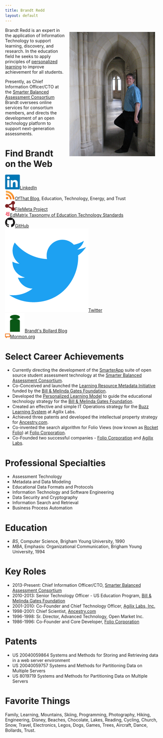```yaml
---
title: Brandt Redd
layout: default
---
```

<img src="Brandt_Redd.jpg" style="float:right; width: 20em; margin: 1em;" alt="Photo of Brandt Redd." />

Brandt Redd is an expert in the application of Information Technology to support learning, discovery, and research. In the education field he seeks to apply principles of [personalized learning](http://www.ofthat.com/2013/03/theories-of-education-reform.html) to improve achievement for all students.

Presently, as Chief Information Officer/CTO at the [Smarter Balanced Assessment Consortium](http://www.smarterbalanced.org) Brandt oversees online services for consortium members, and directs the development of an open technology platform to support next-generation assessments.

# Find Brandt on the Web
<div class="iconlist">
<a href="https://www.linkedin.com/in/brandtredd"><img src="res/LinkedIn.png"/>LinkedIn</a><br/>
<a href="http://www.ofthat.com"><img src="res/RSS.png"/>OfThat Blog</a>, Education, Technology, Energy, and Trust<br/>
<a href="http://www.filemeta.org"><img src="res/FileMeta.png"/>FileMeta Project</a><br/>
<a href="http://www.edmatrix.org"><img src="res/EdMatrix.png"/>EdMatrix Taxonomy of Education Technology Standards</a><br/>
<a href="https://github.com/bredd"><img src="res/GitHub.png"/>GitHub</a><br/>
<a href="https://twitter.com/brandtredd"><img src="res/Twitter.png"/>Twitter</a><br/>
<a href="http://bollard.brandtredd.com"><img src="res/Bollard.png"/>Brandt's Bollard Blog</a><br/>
<a href="https://www.mormon.org/me/64T4"><img src="res/Mormon.png"/>Mormon.org</a>
</div>

# Select Career Achievements
 * Currently directing the development of the [SmarterApp](http://www.smarterapp.org) suite of open source student assessment technology at the [Smarter Balanced Assessment Consortium](http://www.smarterbalanced.org).
 * Co-Conceived and launched the [Learning Resource Metadata Initiative](http://www.lrmi.net/) funded by the [Bill & Melinda Gates Foundation](https://www.gatesfoundation.org/).
 * Developed the [Personalized Learning Model](http://www.ofthat.com/2011/10/personalized-learning-model.html) to guide the educational technology strategy for the [Bill & Melinda Gates Foundation](https://www.gatesfoundation.org/).
 * Created an effective and simple IT Operations strategy for the [Buzz Learning System](https://agilix.com/) at Agilix Labs.
 * Achieved three patents and developed the intellectual property strategy for [Ancestry.com](http://www.ancestry.com).
 * Co-invented the search algorithm for Folio Views (now known as [Rocket Folio](http://folio.com)) at [Folio Corporation](https://en.wikipedia.org/wiki/Folio_Corporation).
 * Co-Founded two successful companies - [Folio Corporation](https://en.wikipedia.org/wiki/Folio_Corporation) and [Agilix Labs](https://agilix.com/).

# Professional Specialties

 * Assessment Technology
 * Metadata and Data Modeling
 * Educational Data Formats and Protocols
 * Information Technology and Software Engineering
 * Data Security and Cryptography
 * Information Search and Retrieval
 * Business Process Automation

# Education
 * *BS*, Computer Science, Brigham Young University, 1990
 * *MBA*, Emphasis: Organizational Communication, Brigham Young University, 1994

# Key Roles
 * 2013-Present: Chief Information Officer/CTO, [Smarter Balanced Assessment Consortium](http://www.smarterbalanced.org)
 * 2010-2013: Senior Technology Officer - US Education Program, [Bill & Melinda Gates Foundation](https://www.gatesfoundation.org/)
 * 2001-2010: Co-Founder and Chief Technology Officer, [Agilix Labs, Inc.](http://www.agilix.com)
 * 1998-2001: Chief Scientist, [Ancestry.com](http://www.ancestry.com)
 * 1996-1998: Sr. Director, Advanced Technology, Open Market Inc.
 * 1986-1996: Co-Founder and Core Developer, [Folio Corporation](https://en.wikipedia.org/wiki/Folio_Corporation)

# Patents
 * US 20040059864 Systems and Methods for Storing and Retrieving data in a web server environment
 * US 20040059757 Systems and Methods for Partitioning Data on Multiple Servers
 * US 8019719 Systems and Methods for Partitioning Data on Multiple Servers

# Favorite Things
Family, Learning, Mountains, Skiing, Programming, Photography, Hiking, Engineering, Disney, Beaches, Chocolate, Lakes, Reading, Cycling, Church, Snow, Travel, Electronics, Legos, Dogs, Games, Trees, Aircraft, Dance, Bollards, Trust.